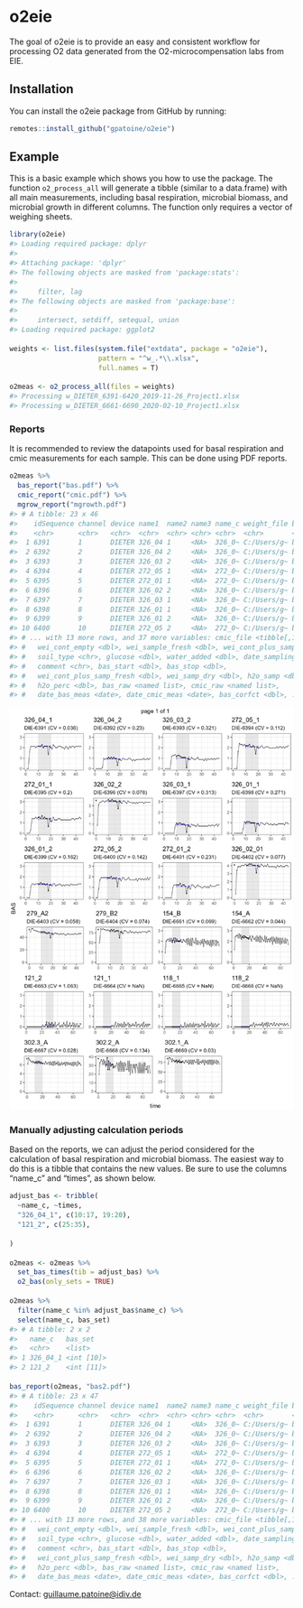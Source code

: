 
<!-- README.md is generated from README.Rmd. Please edit that file -->

# o2eie

<!-- badges: start -->
<!-- badges: end -->

The goal of o2eie is to provide an easy and consistent workflow for
processing O2 data generated from the O2-microcompensation labs from
EIE.

## Installation

You can install the o2eie package from GitHub by running:

``` r
remotes::install_github("gpatoine/o2eie")
```

## Example

This is a basic example which shows you how to use the package. The
function `o2_process_all` will generate a tibble (similar to a
data.frame) with all main measurements, including basal respiration,
microbial biomass, and microbial growth in different columns. The
function only requires a vector of weighing sheets.

``` r
library(o2eie)
#> Loading required package: dplyr
#> 
#> Attaching package: 'dplyr'
#> The following objects are masked from 'package:stats':
#> 
#>     filter, lag
#> The following objects are masked from 'package:base':
#> 
#>     intersect, setdiff, setequal, union
#> Loading required package: ggplot2

weights <- list.files(system.file("extdata", package = "o2eie"),
                      pattern = "^w_.*\\.xlsx",
                      full.names = T)

o2meas <- o2_process_all(files = weights)
#> Processing w_DIETER_6391-6420_2019-11-26_Project1.xlsx
#> Processing w_DIETER_6661-6690_2020-02-10_Project1.xlsx
```

### Reports

It is recommended to review the datapoints used for basal respiration
and cmic measurements for each sample. This can be done using PDF
reports.

``` r
o2meas %>% 
  bas_report("bas.pdf") %>% 
  cmic_report("cmic.pdf") %>% 
  mgrow_report("mgrowth.pdf")
#> # A tibble: 23 x 46
#>    idSequence channel device name1  name2 name3 name_c weight_file bas_file$...3
#>    <chr>      <chr>   <chr>  <chr>  <chr> <chr> <chr>  <chr>       <chr>        
#>  1 6391       1       DIETER 326_04 1     <NA>  326_0~ C:/Users/g~ bas_DIETER_6~
#>  2 6392       2       DIETER 326_04 2     <NA>  326_0~ C:/Users/g~ bas_DIETER_6~
#>  3 6393       3       DIETER 326_03 2     <NA>  326_0~ C:/Users/g~ bas_DIETER_6~
#>  4 6394       4       DIETER 272_05 1     <NA>  272_0~ C:/Users/g~ bas_DIETER_6~
#>  5 6395       5       DIETER 272_01 1     <NA>  272_0~ C:/Users/g~ bas_DIETER_6~
#>  6 6396       6       DIETER 326_02 2     <NA>  326_0~ C:/Users/g~ bas_DIETER_6~
#>  7 6397       7       DIETER 326_03 1     <NA>  326_0~ C:/Users/g~ bas_DIETER_6~
#>  8 6398       8       DIETER 326_01 1     <NA>  326_0~ C:/Users/g~ bas_DIETER_6~
#>  9 6399       9       DIETER 326_01 2     <NA>  326_0~ C:/Users/g~ bas_DIETER_6~
#> 10 6400       10      DIETER 272_05 2     <NA>  272_0~ C:/Users/g~ bas_DIETER_6~
#> # ... with 13 more rows, and 37 more variables: cmic_file <tibble[,1]>,
#> #   wei_cont_empty <dbl>, wei_sample_fresh <dbl>, wei_cont_plus_samp_dry <dbl>,
#> #   soil_type <chr>, glucose <dbl>, water_added <dbl>, date_sampling <chr>,
#> #   comment <chr>, bas_start <dbl>, bas_stop <dbl>,
#> #   wei_cont_plus_samp_fresh <dbl>, wei_samp_dry <dbl>, h2o_samp <dbl>,
#> #   h2o_perc <dbl>, bas_raw <named list>, cmic_raw <named list>,
#> #   date_bas_meas <date>, date_cmic_meas <date>, bas_corfct <dbl>, ...
```

![basal respiration report](fig/bas.png)

### Manually adjusting calculation periods

Based on the reports, we can adjust the period considered for the
calculation of basal respiration and microbial biomass. The easiest way
to do this is a tibble that contains the new values. Be sure to use the
columns “name_c” and “times”, as shown below.

``` r
adjust_bas <- tribble(
  ~name_c, ~times,
  "326_04_1", c(10:17, 19:20),
  "121_2", c(25:35),

)

o2meas <- o2meas %>% 
  set_bas_times(tib = adjust_bas) %>% 
  o2_bas(only_sets = TRUE)

o2meas %>% 
  filter(name_c %in% adjust_bas$name_c) %>% 
  select(name_c, bas_set)
#> # A tibble: 2 x 2
#>   name_c   bas_set   
#>   <chr>    <list>    
#> 1 326_04_1 <int [10]>
#> 2 121_2    <int [11]>

bas_report(o2meas, "bas2.pdf")
#> # A tibble: 23 x 47
#>    idSequence channel device name1  name2 name3 name_c weight_file bas_file$...3
#>    <chr>      <chr>   <chr>  <chr>  <chr> <chr> <chr>  <chr>       <chr>        
#>  1 6391       1       DIETER 326_04 1     <NA>  326_0~ C:/Users/g~ bas_DIETER_6~
#>  2 6392       2       DIETER 326_04 2     <NA>  326_0~ C:/Users/g~ bas_DIETER_6~
#>  3 6393       3       DIETER 326_03 2     <NA>  326_0~ C:/Users/g~ bas_DIETER_6~
#>  4 6394       4       DIETER 272_05 1     <NA>  272_0~ C:/Users/g~ bas_DIETER_6~
#>  5 6395       5       DIETER 272_01 1     <NA>  272_0~ C:/Users/g~ bas_DIETER_6~
#>  6 6396       6       DIETER 326_02 2     <NA>  326_0~ C:/Users/g~ bas_DIETER_6~
#>  7 6397       7       DIETER 326_03 1     <NA>  326_0~ C:/Users/g~ bas_DIETER_6~
#>  8 6398       8       DIETER 326_01 1     <NA>  326_0~ C:/Users/g~ bas_DIETER_6~
#>  9 6399       9       DIETER 326_01 2     <NA>  326_0~ C:/Users/g~ bas_DIETER_6~
#> 10 6400       10      DIETER 272_05 2     <NA>  272_0~ C:/Users/g~ bas_DIETER_6~
#> # ... with 13 more rows, and 38 more variables: cmic_file <tibble[,1]>,
#> #   wei_cont_empty <dbl>, wei_sample_fresh <dbl>, wei_cont_plus_samp_dry <dbl>,
#> #   soil_type <chr>, glucose <dbl>, water_added <dbl>, date_sampling <chr>,
#> #   comment <chr>, bas_start <dbl>, bas_stop <dbl>,
#> #   wei_cont_plus_samp_fresh <dbl>, wei_samp_dry <dbl>, h2o_samp <dbl>,
#> #   h2o_perc <dbl>, bas_raw <named list>, cmic_raw <named list>,
#> #   date_bas_meas <date>, date_cmic_meas <date>, bas_corfct <dbl>, ...
```

Contact: <guillaume.patoine@idiv.de>
